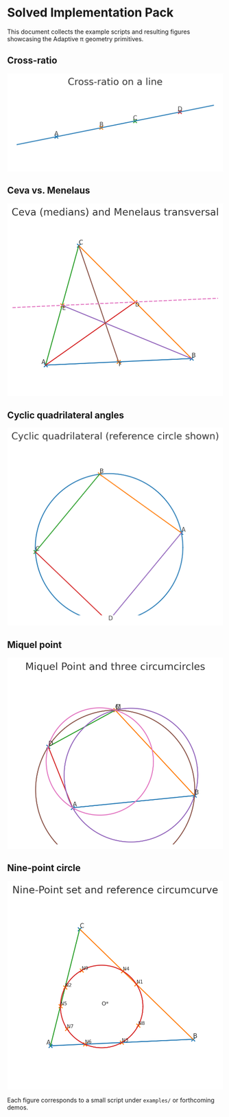 # Solved Implementation Pack

This document collects the example scripts and resulting figures showcasing the Adaptive π geometry primitives.

## Cross-ratio
![Cross-ratio](../cross_ratio.png)

## Ceva vs. Menelaus
![Ceva vs. Menelaus](../ceva_menelaus.png)

## Cyclic quadrilateral angles
![Cyclic quadrilateral](../cyclic_quad.png)

## Miquel point
![Miquel point](../miquel.png)

## Nine-point circle
![Nine-point circle](../ninepoint.png)

Each figure corresponds to a small script under `examples/` or forthcoming demos.
